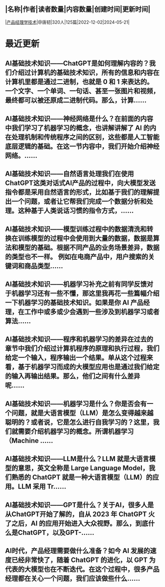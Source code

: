 |名称|作者|读者数量|内容数量|创建时间|更新时间|
---
|[产品经理学技术](https://xiaobot.net/p/Pmtech?refer=0b133df9-27dc-423b-8101-639049001c13)|@唐韧|320人|125篇|2022-12-02|2024-05-21|

# 最近更新
## AI基础技术知识——ChatGPT是如何理解内容的？我们介绍过计算机的基础技术知识，所有的信息和内容在计算机里都是通过二进制，也就是 0 和 1 来表达的。一个文字、一个单词、一句话、甚至一张图片和视频，最终都可以被还原成二进制代码。那么，计算......
## AI基础技术知识——神经网络是什么？在前面的内容中我们学习了机器学习的概念，也讲解讲解了 AI 的内在处理机制和传统程序之间的区别，这些都是人工智能底层逻辑的基础。在这一节内容中，我们开始介绍神经网络。......
## AI基础技术知识——自然语言处理我们在使用ChatGPT这类对话式AI产品的过程中，向大模型发送指令都是采用自然语言的形式，比如基于我们的理解提出一个问题，或者让它帮我们完成一个数据分析和处理。这种基于人类说话习惯的指令方式，......
## AI基础技术知识——模型训练过程中的数据清洗和转换在训练模型的过程中会使用到大量的数据，数据是算法和模型的基础。根据不同产品的业务场景差异，数据的类型也不一样。 例如在电商产品中，用户搜索的关键词和商品类型......
## AI基础技术知识——机器学习补充之前有同学反馈对于机器学习还有一些不懂，那这里我再花一些篇幅介绍一下机器学习的基础技术知识。如果是你 AI 产品经理，在工作中或多或少会遇到一些涉及到机器学习或者算法......
## AI基础技术知识——程序和机器学习的差异在过去的章节中我们介绍过计算机程序的原理和执行过程，我们给定一个输入，程序输出一个结果。单从这个过程来看，基于机器学习而成的大模型应用也是通过我们给定的输入再输出结果。那么，他们之间有什么差异呢......
## AI基础技术知识——机器学习是什么？你是否会有一个问题，就是大语言模型（LLM）是怎么变得越来越聪明的？或者说，它是怎么进行自我学习的？这里，我们就需要介绍机器学习的概念。所谓机器学习（Machine ......
## AI基础技术知识——LLM是什么？LLM 就是大语言模型的意思，英文全称是 Large Language Model，我们熟悉的 ChatGPT 就是一种大语言模型（LLM）的应用。LLM 采用 Tr......
## AI基础技术知识——GPT是什么？关于AI，很多人是从ChatGPT开始了解的，自从 2023 年 ChatGPT 火了之后，AI 的应用开始进入大众视野。那么，到底什么是ChatGPT，以及GPT-......
## AI时代，产品经理需要做什么准备？如今 AI 发展的速度已经非常快了，随着 ChatGPT 的进化，以 GPT 为代表的大模型也在不断迭代。在这个过程中，很多产品经理都在关心一个问题，我们应该做些什么......


